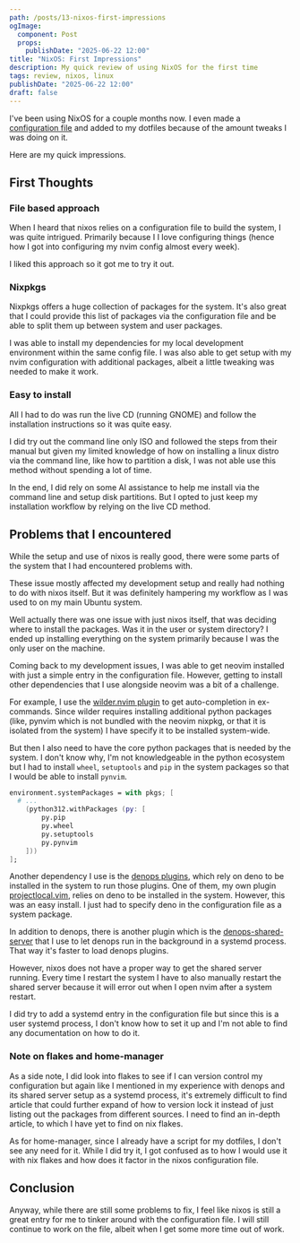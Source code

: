 ```yaml
---
path: /posts/13-nixos-first-impressions
ogImage:
  component: Post
  props:
    publishDate: "2025-06-22 12:00"
title: "NixOS: First Impressions"
description: My quick review of using NixOS for the first time
tags: review, nixos, linux
publishDate: "2025-06-22 12:00"
draft: false
---
```


I've been using NixOS for a couple months now. I even made a [configuration file][nixos-config-dotfiles] and added to my
dotfiles because of the amount tweaks I was doing on it.

Here are my quick impressions.

## First Thoughts

### File based approach

When I heard that nixos relies on a configuration file to build the system, I was quite intrigued. Primarily because I I
love configuring things (hence how I got into configuring my nvim config almost every week).

I liked this approach so it got me to try it out.

### Nixpkgs

Nixpkgs offers a huge collection of packages for the system. It's also great that I could provide this list of packages
via the configuration file and be able to split them up between system and user packages.

I was able to install my dependencies for my local development environment within the same config file. I was also able
to get setup with my nvim configuration with additional packages, albeit a little tweaking was needed to make it work.

### Easy to install

All I had to do was run the live CD (running GNOME) and follow the installation instructions so it was quite easy.

I did try out the command line only ISO and followed the steps from their manual but given my limited knowledge of how
on installing a linux distro via the command line, like how to partition a disk, I was not able use this method without
spending a lot of time.

In the end, I did rely on some AI assistance to help me install via the command line and setup disk partitions. But I
opted to just keep my installation workflow by relying on the live CD method.

## Problems that I encountered

While the setup and use of nixos is really good, there were some parts of the system that I had encountered problems
with.

These issue mostly affected my development setup and really had nothing to do with nixos itself. But it was definitely
hampering my workflow as I was used to on my main Ubuntu system.

Well actually there was one issue with just nixos itself, that was deciding where to install the packages. Was it in the
user or system directory? I ended up installing everything on the system primarily because I was the only user on the
machine.

Coming back to my development issues, I was able to get neovim installed with just a simple entry in the configuration
file. However, getting to install other dependencies that I use alongside neovim was a bit of a challenge.

For example, I use the [wilder.nvim plugin][wilder.nvim] to get auto-completion in ex-commands. Since wilder requires
installing additional python packages (like, pynvim which is not bundled with the neovim nixpkg, or that it is isolated
from the system) I have specify it to be installed system-wide.

But then I also need to have the core python packages that is needed by the system. I don't know why, I'm not
knowledgeable in the python ecosystem but I had to install `wheel`, `setuptools` and `pip` in the system packages so
that I would be able to install `pynvim`.

```nix
environment.systemPackages = with pkgs; [
  # ...
	(python312.withPackages (py: [
		py.pip
		py.wheel
		py.setuptools
		py.pynvim
	]))
];
```

Another dependency I use is the [denops plugins][denops], which rely on deno to be installed in the system to run those
plugins. One of them, my own plugin [projectlocal.vim][projectlocal.vim], relies on deno to be installed in the system.
However, this was an easy install. I just had to specify deno in the configuration file as a system package.

In addition to denops, there is another plugin which is the [denops-shared-server][denops-shared-server] that I use to
let denops run in the background in a systemd process. That way it's faster to load denops plugins.

However, nixos does not have a proper way to get the shared server running. Every time I restart the system I have to
also manually restart the shared server because it will error out when I open nvim after a system restart.

I did try to add a systemd entry in the configuration file but since this is a user systemd process, I don't know how to
set it up and I'm not able to find any documentation on how to do it.

### Note on flakes and home-manager

As a side note, I did look into flakes to see if I can version control my configuration but again like I mentioned in my
experience with denops and its shared server setup as a systemd process, it's extremely difficult to find article that
could further expand of how to version lock it instead of just listing out the packages from different sources. I need
to find an in-depth article, to which I have yet to find on nix flakes.

As for home-manager, since I already have a script for my dotfiles, I don't see any need for it. While I did try it, I
got confused as to how I would use it with nix flakes and how does it factor in the nixos configuration file.

## Conclusion

Anyway, while there are still some problems to fix, I feel like nixos is still a great entry for me to tinker around
with the configuration file. I will still continue to work on the file, albeit when I get some more time out of work.

[nixos-config-dotfiles]: https://github.com/creativenull/dotfiles/blob/a3d87e618d7d0a105c7b2a5e5de6a10bfb6a0197/scripts/nixos/configuration.nix
[wilder.nvim]: https://github.com/gelguy/wilder.nvim
[denops]: https://github.com/vim-denops/denops.vim
[projectlocal.vim]: https://github.com/creativenull/projectlocal.vim
[denops-shared-server]: https://github.com/vim-denops/denops-shared-server
